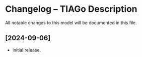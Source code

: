 # Changelog – TIAGo Description

All notable changes to this model will be documented in this file.

## [2024-09-06]
- Initial release.
